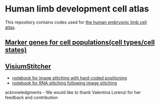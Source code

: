 # Human limb development cell atlas
This repository contains codes used for [the human embryonic limb cell atlas](https://www.biorxiv.org/content/10.1101/2022.04.27.489800v1.abstract).

## [Marker genes for cell populations(cell types/cell states)](https://github.com/Teichlab/limbcellatlas/blob/main/MarkerGenes.md)

## [VisiumStitcher](https://github.com/Teichlab/visium_stitcher)
* [notebook for image stitching with hard-coded positioning](https://nbviewer.jupyter.org/github/Teichlab/limbcellatlas/blob/main/Visium_image_stitching.ipynb)
* [notebook for RNA stitching following image stitching](https://nbviewer.jupyter.org/github/Teichlab/limbcellatlas/blob/main/Visium_RNA_stitching.ipynb)

acknowledgments - We would like to thank Valentina Lorenzi for her feedback and contribution 
